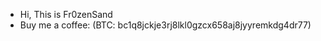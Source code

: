 - Hi, This is Fr0zenSand
- Buy me a coffee:
    (BTC: bc1q8jckje3rj8lkl0gzcx658aj8jyyremkdg4dr77)

<!---
fr0zensand/fr0zensand is a ✨ special ✨ repository because its `README.md` (this file) appears on your GitHub profile.
You can click the Preview link to take a look at your changes.
--->
